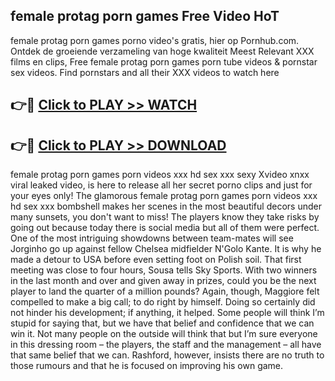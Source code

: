 ## female protag porn games Free Video HoT 

female protag porn games porno video's gratis, hier op Pornhub.com. Ontdek de groeiende verzameling van hoge kwaliteit Meest Relevant XXX films en clips,
Free female protag porn games porn tube videos & pornstar sex videos. Find pornstars and all their XXX videos to watch here


## 👉🔴 [Click to PLAY >> WATCH](http://us.freeplayer.one?title=female_protag_porn_games&ref=16D)

## 👉🔴 [Click to PLAY >> DOWNLOAD](http://us.freeplayer.one?title=female_protag_porn_games&ref=16D)


female protag porn games porn videos xxx hd sex xxx sexy Xvideo xnxx viral leaked video, is here to release all her secret porno clips and just for your eyes only! The glamorous female protag porn games porn videos xxx hd sex xxx bombshell makes her scenes in the most beautiful decors under many sunsets, you don't want to miss! The players know they take risks by going out because today there is social media but all of them were perfect. One of the most intriguing showdowns between team-mates will see Jorginho go up against fellow Chelsea midfielder N'Golo Kante. It is why he made a detour to USA before even setting foot on Polish soil. That first meeting was close to four hours, Sousa tells Sky Sports. With two winners in the last month and over and given away in prizes, could you be the next player to land the quarter of a million pounds? Again, though, Maggiore felt compelled to make a big call; to do right by himself. Doing so certainly did not hinder his development; if anything, it helped. Some people will think I’m stupid for saying that, but we have that belief and confidence that we can win it. Not many people on the outside will think that but I’m sure everyone in this dressing room – the players, the staff and the management – all have that same belief that we can. Rashford, however, insists there are no truth to those rumours and that he is focused on improving his own game.